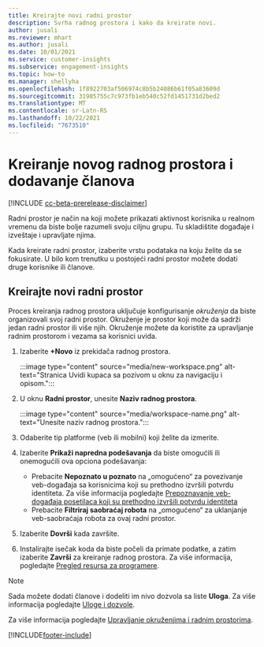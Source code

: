 ```yaml
---
title: Kreirajte novi radni prostor
description: Svrha radnog prostora i kako da kreirate novi.
author: jusali
ms.reviewer: mhart
ms.author: jusali
ms.date: 10/01/2021
ms.service: customer-insights
ms.subservice: engagement-insights
ms.topic: how-to
ms.manager: shellyha
ms.openlocfilehash: 1f8922703af506974c8b5b24086b61f05a83609d
ms.sourcegitcommit: 31985755c7c973fb1eb540c52fd1451731d2bed2
ms.translationtype: MT
ms.contentlocale: sr-Latn-RS
ms.lasthandoff: 10/22/2021
ms.locfileid: "7673510"
---
```

# <a name="create-a-new-workspace-and-add-members"></a>Kreiranje novog radnog prostora i dodavanje članova

[!INCLUDE [cc-beta-prerelease-disclaimer](includes/cc-beta-prerelease-disclaimer.md)]

Radni prostor je način na koji možete prikazati aktivnost korisnika u realnom vremenu da biste bolje razumeli svoju ciljnu grupu. Tu skladištite događaje i izveštaje i upravljate njima.

Kada kreirate radni prostor, izaberite vrstu podataka na koju želite da se fokusirate. U bilo kom trenutku u postojeći radni prostor možete dodati druge korisnike ili članove. 

## <a name="create-a-new-workspace"></a>Kreirajte novi radni prostor

Proces kreiranja radnog prostora uključuje konfigurisanje *okruženja* da biste organizovali svoj radni prostor. Okruženje je prostor koji može da sadrži jedan radni prostor ili više njih. Okruženje možete da koristite za upravljanje radnim prostorom i vezama sa korisnici uvida.

1. Izaberite **+Novo** iz prekidača radnog prostora.

   :::image type="content" source="media/new-workspace.png" alt-text="Stranica Uvidi kupaca sa pozivom u oknu za navigaciju i opisom.":::

1. U oknu **Radni prostor**, unesite **Naziv radnog prostora**.

   :::image type="content" source="media/workspace-name.png" alt-text="Unesite naziv radnog prostora.":::

1. Odaberite tip platforme (veb ili mobilni) koji želite da izmerite.

1. Izaberite **Prikaži napredna podešavanja** da biste omogućili ili onemogućili ova opciona podešavanja:

   - Prebacite **Nepoznato u poznato** na „omogućeno“ za povezivanje veb-događaja sa korisnicima koji su prethodno izvršili potvrdu identiteta. Za više informacija pogledajte [Prepoznavanje veb-događaja posetilaca koji su prethodno izvršili potvrdu identiteta](unknown-to-known.md)
   - Prebacite **Filtriraj saobraćaj robota** na „omogućeno“ za uklanjanje veb-saobraćaja robota za ovaj radni prostor. 

1. Izaberite **Dovrši** kada završite. 

1. Instalirajte isečak koda da biste počeli da primate podatke, a zatim izaberite **Završi** za kreiranje radnog prostora. Za više informacija, pogledajte [Pregled resursa za programere](developer-resources.md).

> [!NOTE]
> Sada možete dodati članove i dodeliti im nivo dozvola sa liste **Uloga**. Za više informacija pogledajte [Uloge i dozvole](user-roles.md). 

Za više informacija pogledajte [Upravljanje okruženjima i radnim prostorima](manage-environments-workspaces.md).


[!INCLUDE[footer-include](../includes/footer-banner.md)]
